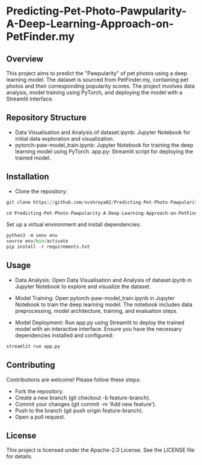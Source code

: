 # Predicting-Pet-Photo-Pawpularity-A-Deep-Learning-Approach-on-PetFinder.my

## Overview
This project aims to predict the "Pawpularity" of pet photos using a deep learning model. The dataset is sourced from PetFinder.my, containing pet photos and their corresponding popularity scores. The project involves data analysis, model training using PyTorch, and deploying the model with a Streamlit interface.

## Repository Structure
- Data Visualisation and Analysis of dataset.ipynb: Jupyter Notebook for initial data exploration and visualization.
- pytorch-paw-model_train.ipynb: Jupyter Notebook for training the deep learning model using PyTorch.
app.py: Streamlit script for deploying the trained model.

## Installation
- Clone the repository:
```python
git clone https://github.com/svshreya02/Predicting-Pet-Photo-Pawpularity-A-Deep-Learning-Approach-on-PetFinder.my.git
```
```python
cd Predicting-Pet-Photo-Pawpularity-A-Deep-Learning-Approach-on-PetFinder.my
```

Set up a virtual environment and install dependencies:
```python
python3 -m venv env
source env/bin/activate
pip install -r requirements.txt
```
 
## Usage
- Data Analysis:
Open Data Visualisation and Analysis of dataset.ipynb in Jupyter Notebook to explore and visualize the dataset.

- Model Training:
Open pytorch-paw-model_train.ipynb in Jupyter Notebook to train the deep learning model. The notebook includes data preprocessing, model architecture, training, and evaluation steps.

- Model Deployment:
Run app.py using Streamlit to deploy the trained model with an interactive interface. Ensure you have the necessary dependencies installed and configured:
```python
streamlit run app.py
```

## Contributing
Contributions are welcome! Please follow these steps:
- Fork the repository.
- Create a new branch (git checkout -b feature-branch).
- Commit your changes (git commit -m 'Add new feature').
- Push to the branch (git push origin feature-branch).
- Open a pull request.

## License
This project is licensed under the Apache-2.0 License. See the LICENSE file for details.
